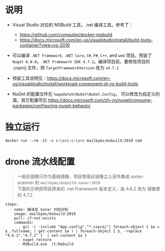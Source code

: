 # 说明
- Visual Studio 对应的 MSBuild 工具，.net 编译工具。参考了：
  - <https://github.com/compulim/docker-msbuild>
  - <https://docs.microsoft.com/en-us/visualstudio/install/build-tools-container?view=vs-2019>

- 可以编译 `.NET Framework`, `.NET Core`, `C#`, `F#`, `C++`, and `web` 项目。预装了 `Nuget 6.0.0`，`.NET Framework SDK 4.7.2`。编译项目前，要修改项目的 .csproj 文件，把 `TargetFrameworkVersion` 改为 `v4.7.2`

- 预装工具说明见：<https://docs.microsoft.com/en-us/visualstudio/install/workload-component-id-vs-build-tools>.

- NuGet 的配置文件在 `%appdata%\NuGet\NuGet.Config`， 可以修改为自定义的源。其它配置项见 <https://docs.microsoft.com/zh-cn/nuget/consume-packages/configuring-nuget-behavior>

# 独立运行
`docker run --rm -it -v c:\src:c:\src mailbyms/msbuild:2019 cmd `

# drone 流水线配置
> 一般此镜像只作为基础镜像，项目使用此镜像之上另外集成 sonar-scanner 的 `mailbyms/msbuild-sonar:2019`  
> 下面的示例把项目原来的 .net Framework 版本定义，由 4.6.2 改为 镜像里的 4.7.2

```
steps:
  - name: 编译及 Sonar 代码分析
    image: mailbyms/msbuild:2019
    pull: if-not-exists
    commands:
      - gci -r -include "App.config","*.csproj"| foreach-object { $a = $_.fullname; ( get-content $a ) | foreach-object { $_ -replace "4.6.2","4.7.2" }  | set-content $a }
      - nuget restore
      - MSBuild.exe  /t:Rebuild
```
